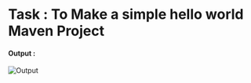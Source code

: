 # Task : To Make a simple hello world Maven Project

#### Output :

![Output](https://i.imgur.com/QICm7H2.png)